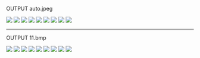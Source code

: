 OUTPUT auto.jpeg

![](Output/auto/auto-original.jpg)
![](Output/auto/auto-detected-hough-lines.jpg)
![](Output/auto/auto-edge-detection.png)
![](Output/auto/auto-gausian-blur.png)
![](Output/auto/auto-grayscale.jpg)
![](Output/auto/auto-masked-image.png)
![](Output/auto/auto-rotated-image.png)
![](Output/auto/auto-simple-blur.jpg)
![](Output/auto/auton-threshold.png)

------------------------------------------

OUTPUT 11.bmp

![](Output/11/original.png)
![](Output/11/detect-hough-lines.png)
![](Output/11/edge-detection.png)
![](Output/11/gausian-blur.png)
![](Output/11/grayscale.png)
![](Output/11/masked.png)
![](Output/11/rotated.png)
![](Output/11/simple-blur.png)
![](Output/11/threshold.png)


